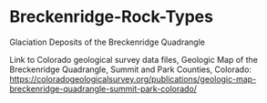 # Breckenridge-Rock-Types
Glaciation Deposits of the Breckenridge Quadrangle

Link to Colorado geological survey data files, Geologic Map of the Breckenridge Quadrangle, Summit and Park Counties, Colorado:
https://coloradogeologicalsurvey.org/publications/geologic-map-breckenridge-quadrangle-summit-park-colorado/
